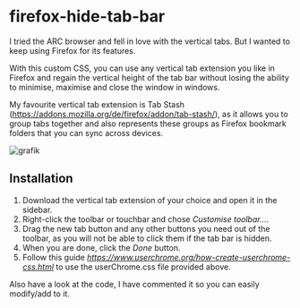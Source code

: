 # firefox-hide-tab-bar

I tried the ARC browser and fell in love with the vertical tabs. But I wanted to keep using Firefox for its features.

With this custom CSS, you can use any vertical tab extension you like in Firefox and regain the vertical height of the tab bar without losing the ability to minimise, maximise and close the window in windows.

My favourite vertical tab extension is Tab Stash (https://addons.mozilla.org/de/firefox/addon/tab-stash/), as it allows you to group tabs together and also represents these groups as Firefox bookmark folders that you can sync across devices.

![grafik](https://github.com/user-attachments/assets/1edf955a-0df4-4d11-9ba1-c48485f12cc4)


## Installation

1. Download the vertical tab extension of your choice and open it in the sidebar.
1. Right-click the toolbar or touchbar and chose *Customise toolbar...*.
2. Drag the new tab button and any other buttons you need out of the toolbar, as you will not be able to click them if the tab bar is hidden.
3. When you are done, click the *Done* button.
4. Follow this guide *https://www.userchrome.org/how-create-userchrome-css.html* to use the userChrome.css file provided above.

Also have a look at the code, I have commented it so you can easily modify/add to it.
